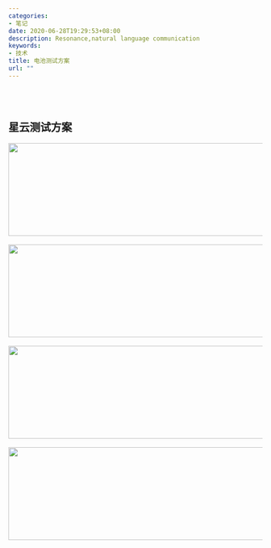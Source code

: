 ```yaml
---
categories:
- 笔记
date: 2020-06-28T19:29:53+08:00
description: Resonance,natural language communication
keywords:
- 技术
title: 电池测试方案
url: ""
---
```



<br/>
<br/>

## 星云测试方案

<div>
    <img src="/media/note_img/电池测试系统方案/acir.png" width="609px" height="184px"/>
</div>
<br/>
<div>
    <img src="/media/note_img/电池测试系统方案/bcs.png" width="609px" height="184px"/>
</div>
<br/>
<div>
    <img src="/media/note_img/电池测试系统方案/cvcc_ps.png" width="609px" height="184px"/>
</div>
<br/>
<div>
    <img src="/media/note_img/电池测试系统方案/eload.png" width="609px" height="184px"/>
</div>
<br/>
<br/>
